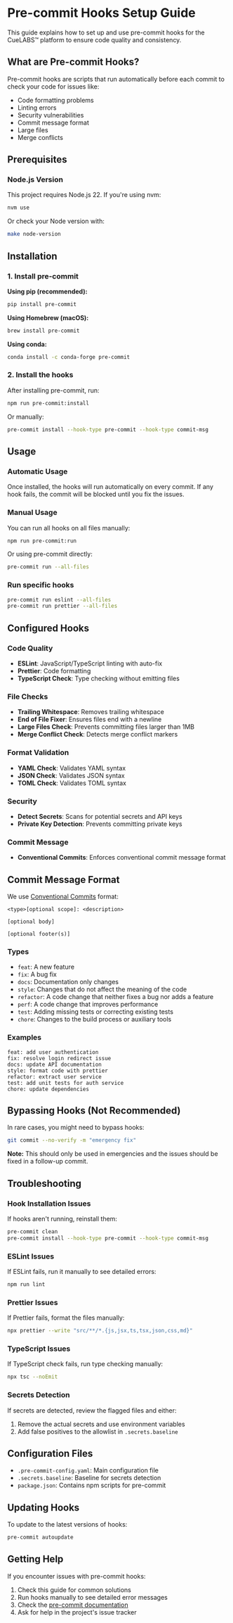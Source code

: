 # Pre-commit Hooks Setup Guide

This guide explains how to set up and use pre-commit hooks for the CueLABS™ platform to ensure code quality and consistency.

## What are Pre-commit Hooks?

Pre-commit hooks are scripts that run automatically before each commit to check your code for issues like:

- Code formatting problems
- Linting errors
- Security vulnerabilities
- Commit message format
- Large files
- Merge conflicts

## Prerequisites

### Node.js Version

This project requires Node.js 22. If you're using nvm:

```bash
nvm use
```

Or check your Node version with:

```bash
make node-version
```

## Installation

### 1. Install pre-commit

**Using pip (recommended):**

```bash
pip install pre-commit
```

**Using Homebrew (macOS):**

```bash
brew install pre-commit
```

**Using conda:**

```bash
conda install -c conda-forge pre-commit
```

### 2. Install the hooks

After installing pre-commit, run:

```bash
npm run pre-commit:install
```

Or manually:

```bash
pre-commit install --hook-type pre-commit --hook-type commit-msg
```

## Usage

### Automatic Usage

Once installed, the hooks will run automatically on every commit. If any hook fails, the commit will be blocked until you fix the issues.

### Manual Usage

You can run all hooks on all files manually:

```bash
npm run pre-commit:run
```

Or using pre-commit directly:

```bash
pre-commit run --all-files
```

### Run specific hooks

```bash
pre-commit run eslint --all-files
pre-commit run prettier --all-files
```

## Configured Hooks

### Code Quality

- **ESLint**: JavaScript/TypeScript linting with auto-fix
- **Prettier**: Code formatting
- **TypeScript Check**: Type checking without emitting files

### File Checks

- **Trailing Whitespace**: Removes trailing whitespace
- **End of File Fixer**: Ensures files end with a newline
- **Large Files Check**: Prevents committing files larger than 1MB
- **Merge Conflict Check**: Detects merge conflict markers

### Format Validation

- **YAML Check**: Validates YAML syntax
- **JSON Check**: Validates JSON syntax
- **TOML Check**: Validates TOML syntax

### Security

- **Detect Secrets**: Scans for potential secrets and API keys
- **Private Key Detection**: Prevents committing private keys

### Commit Message

- **Conventional Commits**: Enforces conventional commit message format

## Commit Message Format

We use [Conventional Commits](https://www.conventionalcommits.org/) format:

```
<type>[optional scope]: <description>

[optional body]

[optional footer(s)]
```

### Types

- `feat`: A new feature
- `fix`: A bug fix
- `docs`: Documentation only changes
- `style`: Changes that do not affect the meaning of the code
- `refactor`: A code change that neither fixes a bug nor adds a feature
- `perf`: A code change that improves performance
- `test`: Adding missing tests or correcting existing tests
- `chore`: Changes to the build process or auxiliary tools

### Examples

```
feat: add user authentication
fix: resolve login redirect issue
docs: update API documentation
style: format code with prettier
refactor: extract user service
test: add unit tests for auth service
chore: update dependencies
```

## Bypassing Hooks (Not Recommended)

In rare cases, you might need to bypass hooks:

```bash
git commit --no-verify -m "emergency fix"
```

**Note:** This should only be used in emergencies and the issues should be fixed in a follow-up commit.

## Troubleshooting

### Hook Installation Issues

If hooks aren't running, reinstall them:

```bash
pre-commit clean
pre-commit install --hook-type pre-commit --hook-type commit-msg
```

### ESLint Issues

If ESLint fails, run it manually to see detailed errors:

```bash
npm run lint
```

### Prettier Issues

If Prettier fails, format the files manually:

```bash
npx prettier --write "src/**/*.{js,jsx,ts,tsx,json,css,md}"
```

### TypeScript Issues

If TypeScript check fails, run type checking manually:

```bash
npx tsc --noEmit
```

### Secrets Detection

If secrets are detected, review the flagged files and either:

1. Remove the actual secrets and use environment variables
2. Add false positives to the allowlist in `.secrets.baseline`

## Configuration Files

- `.pre-commit-config.yaml`: Main configuration file
- `.secrets.baseline`: Baseline for secrets detection
- `package.json`: Contains npm scripts for pre-commit

## Updating Hooks

To update to the latest versions of hooks:

```bash
pre-commit autoupdate
```

## Getting Help

If you encounter issues with pre-commit hooks:

1. Check this guide for common solutions
2. Run hooks manually to see detailed error messages
3. Check the [pre-commit documentation](https://pre-commit.com/)
4. Ask for help in the project's issue tracker
